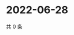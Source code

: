 # 2022-06-28

共 0 条

<!-- BEGIN WEIBO -->
<!-- 最后更新时间 Tue Jun 28 2022 04:16:02 GMT+0800 (China Standard Time) -->

<!-- END WEIBO -->

